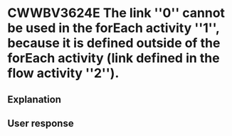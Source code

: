 # CWWBV3624E The link ''0'' cannot be used in the forEach activity ''1'', because it is defined outside of the forEach activity (link defined in the flow activity ''2'').

## Explanation

## User response